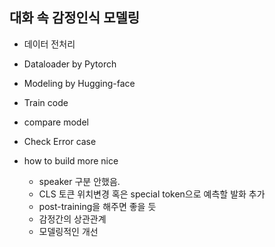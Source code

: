 ## 대화 속 감정인식 모델링

- 데이터 전처리

- Dataloader by Pytorch

- Modeling by Hugging-face

- Train code

- compare model

- Check Error case

- how to build more nice

  - speaker 구분 안했음.
  - CLS 토큰 위치변경 혹은 special token으로 예측할 발화 추가
  - post-training을 해주면 좋을 듯
  - 감정간의 상관관계
  - 모델링적인 개선
